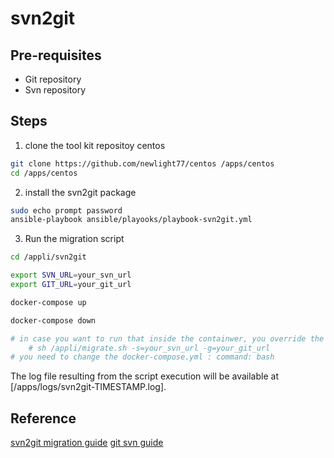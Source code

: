 # svn2git

## Pre-requisites

- Git repository 
- Svn repository

## Steps

1. clone the tool kit repositoy centos

```sh
git clone https://github.com/newlight77/centos /apps/centos
cd /apps/centos
```

2. install the svn2git package

```sh
sudo echo prompt password
ansible-playbook ansible/playooks/playbook-svn2git.yml
```

3. Run the migration script

```sh
cd /appli/svn2git

export SVN_URL=your_svn_url
export GIT_URL=your_git_url

docker-compose up

docker-compose down

# in case you want to run that inside the containwer, you override the env variables 
    # sh /appli/migrate.sh -s=your_svn_url -g=your_git_url
# you need to change the docker-compose.yml : command: bash

```

The log file resulting from the script execution will be available at [/apps/logs/svn2git-TIMESTAMP.log].

## Reference

[svn2git migration guide](https://github.com/newlight77/centos/tree/master/docs/svn2git-migration-guide.md)
[git svn guide](https://github.com/newlight77/centos/tree/master/docs/git-svn-guide.md)

